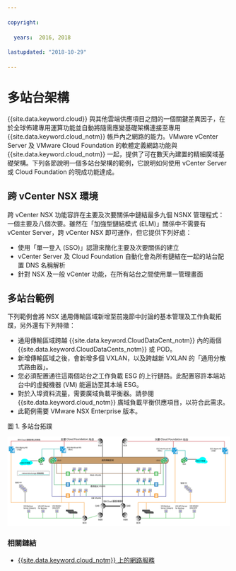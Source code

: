 ```yaml
---

copyright:

  years:  2016, 2018

lastupdated: "2018-10-29"

---
```


# 多站台架構

{{site.data.keyword.cloud}} 與其他雲端供應項目之間的一個關鍵差異因子，在於全球佈建專用運算功能並自動將隨需應變基礎架構連接至專用 {{site.data.keyword.cloud_notm}} 帳戶內之網路的能力。VMware vCenter Server 及 VMware Cloud Foundation 的軟體定義網路功能與 {{site.data.keyword.cloud_notm}} 一起，提供了可在數天內建置的精細廣域基礎架構。下列各節說明一個多站台架構的範例，它說明如何使用 vCenter Server 或 Cloud Foundation 的現成功能達成。

## 跨 vCenter NSX 環境

跨 vCenter NSX 功能容許在主要及次要關係中鏈結最多九個 NSNX 管理程式：一個主要及八個次要。雖然在「加強型鏈結模式 (ELM)」關係中不需要有 vCenter Server，跨 vCenter NSX 即可運作，但它提供下列好處：

* 使用「單一登入 (SSO)」認證來簡化主要及次要關係的建立
* vCenter Server 及 Cloud Foundation 自動化會為所有鏈結在一起的站台配置 DNS 名稱解析
* 針對 NSX 及一般 vCenter 功能，在所有站台之間使用單一管理畫面

## 多站台範例

下列範例會將 NSX 通用傳輸區域新增至前幾節中討論的基本管理及工作負載拓蹼，另外還有下列特徵：

* 通用傳輸區域跨越 {{site.data.keyword.CloudDataCent_notm}} 內的兩個 {{site.data.keyword.CloudDataCents_notm}} 或 POD。
* 新增傳輸區域之後，會新增多個 VXLAN，以及跨越新 VXLAN 的「通用分散式路由器」。
* 您必須配置通往這兩個站台之工作負載 ESG 的上行鏈路。此配置容許本端站台中的虛擬機器 (VM) 能遍訪至其本端 ESG。
* 對於入埠資料流量，需要廣域負載平衡器。請參閱 {{site.data.keyword.cloud_notm}} 廣域負載平衡供應項目，以符合此需求。
* 此範例需要 VMware NSX Enterprise 版本。

圖 1. 多站台拓蹼

![多站台拓蹼](multisite_topology.svg "多站台拓蹼")

### 相關鏈結

* [{{site.data.keyword.cloud_notm}} 上的網路服務](networking_services.html)
